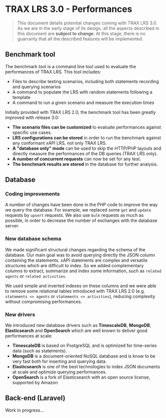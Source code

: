 # TRAX LRS 3.0 - Performances

> This document details potential changes coming with TRAX LRS 3.0. As we are in the early stage of its design, all the aspects described in this document are **subject to change**. At this stage, there is no guarranty that all the described features will be implemented.


## Benchmark tool

The benchmark tool is a command line tool used to evaluate the performances of TRAX LRS.
This tool includes:

- Files to describe testing scenarios, including both statements recording and querying scenarios
- A command to populate the LRS with random statements following a template
- A command to run a given scenario and measure the execution times

Initially provided with TRAX LRS 2.0, the benchmark tool has been greatly improved with release 3.0:

- **The scenario files can be customized** to evaluate performances against specific use cases.
- **LRS configurations can be stored** in order to run the benchmark against any conformant xAPI LRS, not only TRAX LRS.
- **A "database only" mode** can be used to skip the HTTP/PHP layouts and directly measure the performances of the DB queries (TRAX LRS only).
- **A number of concurrent requests** can now be set for any test.
- **The benchmark results are stored** in the database for further analysis.


## Database

### Coding improvements

A number of changes have been done in the PHP code to improve the way we query the database.
For example, we replaced some `get` and `update` requests by `upsert` requests.
We also use `bulk` requests as much as possible, in order to decrease the number of exchanges with the database server.

### New database schema

We made significant structural changes regarding the schema of the database.
Our main goal was to avoid querying directly the JSON column containing the statements.
xAPI statements are complex and versatile structures which are difficult to index.
So we added complementary columns to extract, summarize and index some information,
such as `related agents` or `related activities`.

We used simple and inverted indexes on these columns and we were able to remove some
relational tables introduced with TRAX LRS 2.0 (e.g. `statements <> agents` or `statements <> activities`),
reducing complexity without compromising performances.

### New drivers

We introduced new database drivers such as **TimescaleDB**, **MongoDB**, **Elasticsearch** and **OpenSearch**
which are well known to deliver good performances at scale:

- **TimescaleDB** is based on PostgreSQL and is optimized for time-series data (such as statements).
- **MongoDB** is a document-oriented NoSQL database and is know to be very fast both for inserting and querying data.
- **Elasticsearch** is one of the best technologies to index JSON documents at scale and optimize querying performances. 
- **OpenSearch** is a fork of Elasticsearch with an open source license, supported by Amazon 


## Back-end (Laravel)

Work in progress...

